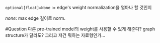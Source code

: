 `optional[float]=None`
:= edge's weight normalization을 얼마나 할 것인지

*none*: max edge 길이로 norm.

#Question 다른 pre-trained model의 weight를 사용할 수 있게 해준다? graph structure가 달라도?
그리고 저건 뭐하는 자료형인가...
